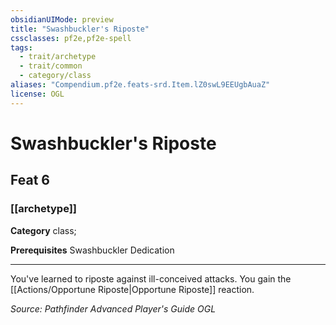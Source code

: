 ```yaml
---
obsidianUIMode: preview
title: "Swashbuckler's Riposte"
cssclasses: pf2e,pf2e-spell
tags:
  - trait/archetype
  - trait/common
  - category/class
aliases: "Compendium.pf2e.feats-srd.Item.lZ0swL9EEUgbAuaZ"
license: OGL
---
```

# Swashbuckler's Riposte
## Feat 6
### [[archetype]]

**Category** class; 



**Prerequisites** Swashbuckler Dedication
* * *
You've learned to riposte against ill-conceived attacks. You gain the [[Actions/Opportune Riposte|Opportune Riposte]] reaction.

*Source: Pathfinder Advanced Player's Guide*
*OGL*